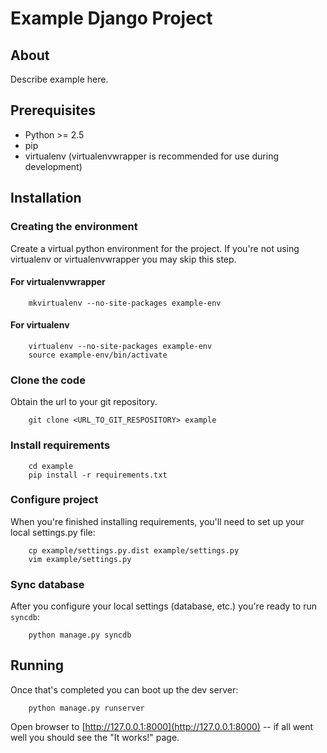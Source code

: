 
# Example Django Project #

## About ##

Describe example here.

## Prerequisites ##

* Python >= 2.5
* pip
* virtualenv (virtualenvwrapper is recommended for use during development)

## Installation ##

### Creating the environment ###

Create a virtual python environment for the project.
If you're not using virtualenv or virtualenvwrapper you may skip this step.

#### For virtualenvwrapper ####

        mkvirtualenv --no-site-packages example-env

#### For virtualenv ####

        virtualenv --no-site-packages example-env
        source example-env/bin/activate

### Clone the code ###

Obtain the url to your git repository.

        git clone <URL_TO_GIT_RESPOSITORY> example

### Install requirements ###

        cd example
        pip install -r requirements.txt

### Configure project ###
When you're finished installing requirements, you'll need to set up your local settings.py file:

        cp example/settings.py.dist example/settings.py
        vim example/settings.py

### Sync database ###
After you configure your local settings (database, etc.) you're ready to run `syncdb`:

        python manage.py syncdb

## Running ##
Once that's completed you can boot up the dev server:

        python manage.py runserver

Open browser to [http://127.0.0.1:8000](http://127.0.0.1:8000) -- if all went well you should see the "It works!" page.
